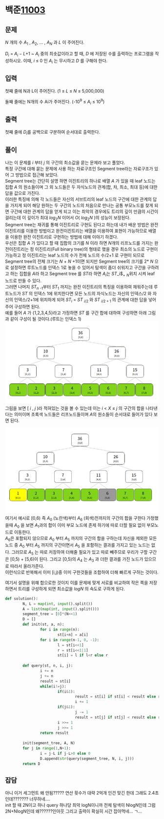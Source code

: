 # 백준[11003](https://www.acmicpc.net/problem/11003)
## 문제
$N$ 개의 수 $A_1$ , $A_2$, ... , $A_N$ 과 $L$ 이 주어진다.

$D_i$ = $A_i-L$+1 ~ $A_i$ 중의 최솟값이라고 할 때, $D$ 에 저장된 수를 출력하는 프로그램을 작성하시오. 이때, $i$ ≤ 0 인 $A_i$ 는 무시하고 $D$ 를 구해야 한다.

## 입력
첫째 줄에 N과 L이 주어진다. (1 ≤ $L$ ≤ $N$ ≤ 5,000,000)

둘째 줄에는 N개의 수 Ai가 주어진다. (-10<sup>9</sup> ≤ $A_i$ ≤ 10<sup>9</sup>)


## 출력
첫째 줄에 $D_i$를 공백으로 구분하여 순서대로 출력한다.

## 풀이
나는 이 문제를 $i$ 부터 $j$ 의 구간의 최소값을 묻는 문제라 보고 풀었다.  
특정 구간에 대해 묻는 문제에 사용 하는 자료구조인 Segment tree라는 자료구조가 있어 그 방법으로 접근해 보았다.  
Segment tree는 간단히 설명 하면 이진트리의 하나로 배열 $A$ 가 있을 때 leaf 노드는 집합 $A$ 의 원소들이며 그 외 노드들은 두 자식노드의 관계(합, 차, 최소, 최대 등)에 대한 답을 값으로 가진다.  
이러한 특징에 의해 각 노드들은 자신의 서브트리의 leaf 노드의 구간에 대한 관계의 답을 가지게 되어 해당 원하는 두 구간의 노드의 처음으로 만나는 공통 부모노드를 찾게 되면 구간에 대한 관계의 답을 얻게 되고 이는 최악의 경우에도 트리의 깊이 만큼의 시간이 걸리는데 이 깊이가 최대 $log_2N$ 이어서 $O$( $log_2N$ )의 성능이 보장된다.  
Segment tree는 재귀를 통해 이진트리로 구현도 된다고 하는데 내가 배운 방법은 완전이진트리를 이용한 방법이고 완전이진트리는 배열을 이용하여 표현이 가능하므로 배열을 이용한 완전 이진트리로 구현하는 방법에 대해 이야기 하겠다.  
우선은 집합 $A$ 가 있다고 할 때 집합의 크기를 $N$ 이라 하면 $N$개의 리프노드를 가지는 완전이진트리는 정 이진트리(Full binary tree)의 형태로 했을 경우 최소의 노드로 구현이 가능하고 정 이진트리는 leaf 노드의 수가 전체 노드의 수/2+1 로 구현이 되므로 Segment tree의 전체 크기는 $N$ + $N$ +1이면 되지만 Segment tree의 크기를 2* $N$ 으로 설정하면 루트노드를 인덱스 1로 놓을 수 있어서 탐색이 좀더 쉬워지고 구간을 구하려고 하는 집합을 $A$라 하고 Segment tree 를 $ST$라 하면 $A_i$는 $ST$_i$<sub>+</sub> $_N$위치 시켜 leaf 노드로 만들 수 있다.  
그러면 나머지 $ST_n$ <sub>-1</sub>부터 $ST_1$ 까지는 완전 이진트리의 특징을 이용하여 채워주는데 루트노드가 $ST$ 의 인덱스 1에 위치한다면 모든 노드의 자식노드는 자신의 인덱스/2 와 자신의 인덱스/2+1에 위치하게 되어 $ST_i$ = $ST$ <sub> $i/2$ </sub>와 $ST$ <sub> $i/2+1$ </sub>의 관계에 대한 답을 넣어 주어 구성하면 된다.  
예를 들어 $A$ 가 {1,2,3,4,5}라고 가정하면 $ST$ 를 구간 합에 대하여 구성하면 아래 그림과 같이 구성이 될 것이다.(루트는 인덱스 1)  
![그림1](./p2.png)  
그림을 보면 [ $i$ , $j$ )라 적혀있는 것을 볼 수 있는데 이는 $i$ < $X$ &le; $j$ 의 구간의 합을 나타낸다는 의미이며 초록색 노드들은 리프노드들이며 $A$의 원소들이 순서대로 들어가 있다 보면 된다.

![그림2](./p3.png)  
여기서 예시로 [0,6) 즉 $A_0$ (노란색)부터 $A_6$ (회색)전까지의 구간의 합을 구한다 가정했을때 $A_0$ 을 보면  $A_1$과의 합이 이미 부모 노드에 존제 하기에 따로 더할 필요 없이 부모노드로 이동한다.  
$A_6$은 포함되지 않으므로 $A_0$ 부터 $A_5$ 까지의 구간의 합을 구하는데 자신을 제외한 모든 노드 중 $A_0$ 부터 $A_5$ 까지의 구간이면서 $A_5$ 을 포함하는 결과를 가지고 있는 노드는 없다. 그러므로 $A_5$ 는 따로 저장하여 더해줄 필요가 있고 따로 빼주므로 우리가 구할 구간은 [0,5) + [5,6)이 된다. 그리고 [0,5)의 $A_4$ 는 $A_3$ 과 더한 결과를 가진 노드가 있으므로 따라서 올라가준다.  
이런식으로 반복해서 이미 [i,j)중 이미 구한것들을 조합하여 더해 빠르게 구하는 것이다.

여기서 설명을 위햬 합으로한 것이지 이를 문제에 맞게 서로를 비교하여 작은 쪽을 저장하면서 트리를 구성하게 되면 최소값을 $logN$ 의 속도로 구하게 된다.

```python
def solution():
        N, L = map(int, input().split())
        A = list(map(int, input().split()))
        segment_tree = [0]*(N<<1)
        D = []
        def init(st, a, n):
                for i in range(n):
                        st[i+n] = a[i]
                for i in range(n-1, 0, -1):
                        l = st[i<<1]
                        r = st[i<<1|1]
                        st[i] = l if l<r else r

        def query(st, n, i, j):
                i += n
                j += n
                result = st[i]
                while(i!=j):
                        if(i&1):
                                result = st[i] if st[i] < result else result
                                i += 1
                        if(j&1):
                                j -= 1
                                result = st[j] if st[j] < result else result
                        i >>= 1
                        j >>= 1
                return result

        init(segment_tree, A, N)
        for j in range(1,N+1):
                i = j-L if j-L>0 else 0
                D.append(str(query(segment_tree, N, i, j)))
        return D
```

## 잡담
아니 이거 세그먼트 왜 안됨????? 연산 횟수가 대략 2억개 인건 맞긴 한데 그래도 2.4초인데??????? 너무하네....  
init 할 때 2N이고 하나 query 하나당 최악 logN이니까 전체 탐색이 NlogN인데 그럼 2N+NlogN인데 왜??????인아웃 그리고 출력이 확실히 시간 잡아먹네... ㄱ...
